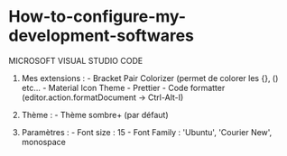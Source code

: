 # How-to-configure-my-development-softwares
MICROSOFT VISUAL STUDIO CODE
  1) Mes extensions : 
    - Bracket Pair Colorizer (permet de colorer les {}, () etc...
    - Material Icon Theme
    - Prettier - Code formatter (editor.action.formatDocument -> Ctrl-Alt-I)

  2) Thème :
    - Thème sombre+ (par défaut)

  3) Paramètres : 
    - Font size : 15
    - Font Family : 'Ubuntu', 'Courier New', monospace

